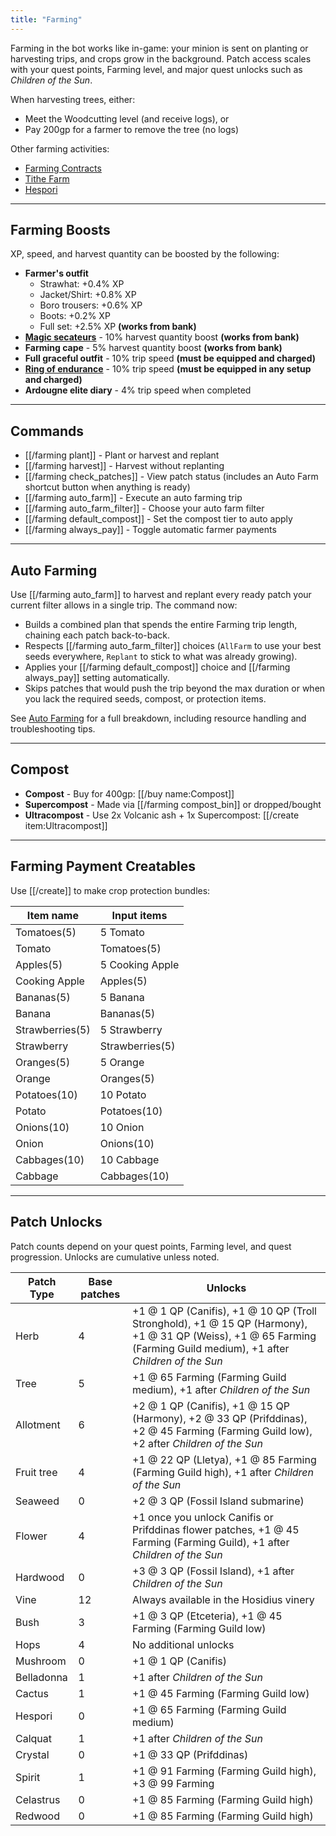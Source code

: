 ```yaml
---
title: "Farming"
---
```


Farming in the bot works like in-game: your minion is sent on planting or harvesting trips, and crops grow in the background. Patch access scales with your quest points, Farming level, and major quest unlocks such as *Children of the Sun*.

When harvesting trees, either:

- Meet the Woodcutting level (and receive logs), or
- Pay 200gp for a farmer to remove the tree (no logs)

Other farming activities:

- [Farming Contracts](farming-contracts.md)
- [Tithe Farm](tithe-farm.md)
- [Hespori](farmables.md#hespori)

---

## Farming Boosts

XP, speed, and harvest quantity can be boosted by the following:

- **Farmer's outfit**
  - Strawhat: +0.4% XP
  - Jacket/Shirt: +0.8% XP
  - Boro trousers: +0.6% XP
  - Boots: +0.2% XP
  - Full set: +2.5% XP **(works from bank)**
- **[Magic secateurs](../../Buyables/buyables.md#quest-items)** - 10% harvest quantity boost **(works from bank)**
- **Farming cape** - 5% harvest quantity boost **(works from bank)**
- **Full graceful outfit** - 10% trip speed **(must be equipped and charged)**
- **[Ring of endurance](../agility/hallowed-sepulchre.md#ring-of-endurance)** - 10% trip speed **(must be equipped in any setup and charged)**
- **Ardougne elite diary** - 4% trip speed when completed

---

## Commands

- [[/farming plant]] - Plant or harvest and replant
- [[/farming harvest]] - Harvest without replanting
- [[/farming check_patches]] - View patch status (includes an Auto Farm shortcut button when anything is ready)
- [[/farming auto_farm]] - Execute an auto farming trip
- [[/farming auto_farm_filter]] - Choose your auto farm filter
- [[/farming default_compost]] - Set the compost tier to auto apply
- [[/farming always_pay]] - Toggle automatic farmer payments

---

## Auto Farming

Use [[/farming auto_farm]] to harvest and replant every ready patch your current filter allows in a single trip. The command now:

- Builds a combined plan that spends the entire Farming trip length, chaining each patch back-to-back.
- Respects [[/farming auto_farm_filter]] choices (`AllFarm` to use your best seeds everywhere, `Replant` to stick to what was already growing).
- Applies your [[/farming default_compost]] choice and [[/farming always_pay]] setting automatically.
- Skips patches that would push the trip beyond the max duration or when you lack the required seeds, compost, or protection items.

See [Auto Farming](auto-farming.md) for a full breakdown, including resource handling and troubleshooting tips.

---

## Compost

- **Compost** - Buy for 400gp: [[/buy name:Compost]]
- **Supercompost** - Made via [[/farming compost_bin]] or dropped/bought
- **Ultracompost** - Use 2x Volcanic ash + 1x Supercompost: [[/create item:Ultracompost]]

---

## Farming Payment Creatables

Use [[/create]] to make crop protection bundles:

| **Item name**   | **Input items** |
| --------------- | --------------- |
| Tomatoes(5)     | 5 Tomato        |
| Tomato          | Tomatoes(5)     |
| Apples(5)       | 5 Cooking Apple |
| Cooking Apple   | Apples(5)       |
| Bananas(5)      | 5 Banana        |
| Banana          | Bananas(5)      |
| Strawberries(5) | 5 Strawberry    |
| Strawberry      | Strawberries(5) |
| Oranges(5)      | 5 Orange        |
| Orange          | Oranges(5)      |
| Potatoes(10)    | 10 Potato       |
| Potato          | Potatoes(10)    |
| Onions(10)      | 10 Onion        |
| Onion           | Onions(10)      |
| Cabbages(10)    | 10 Cabbage      |
| Cabbage         | Cabbages(10)    |

---

## Patch Unlocks

Patch counts depend on your quest points, Farming level, and quest progression. Unlocks are cumulative unless noted.

| Patch Type | Base patches | Unlocks |
| ---------- | ------------ | ------- |
| Herb | 4 | +1 @ 1 QP (Canifis), +1 @ 10 QP (Troll Stronghold), +1 @ 15 QP (Harmony), +1 @ 31 QP (Weiss), +1 @ 65 Farming (Farming Guild medium), +1 after *Children of the Sun* |
| Tree | 5 | +1 @ 65 Farming (Farming Guild medium), +1 after *Children of the Sun* |
| Allotment | 6 | +2 @ 1 QP (Canifis), +1 @ 15 QP (Harmony), +2 @ 33 QP (Prifddinas), +2 @ 45 Farming (Farming Guild low), +2 after *Children of the Sun* |
| Fruit tree | 4 | +1 @ 22 QP (Lletya), +1 @ 85 Farming (Farming Guild high), +1 after *Children of the Sun* |
| Seaweed | 0 | +2 @ 3 QP (Fossil Island submarine) |
| Flower | 4 | +1 once you unlock Canifis or Prifddinas flower patches, +1 @ 45 Farming (Farming Guild), +1 after *Children of the Sun* |
| Hardwood | 0 | +3 @ 3 QP (Fossil Island), +1 after *Children of the Sun* |
| Vine | 12 | Always available in the Hosidius vinery |
| Bush | 3 | +1 @ 3 QP (Etceteria), +1 @ 45 Farming (Farming Guild low) |
| Hops | 4 | No additional unlocks |
| Mushroom | 0 | +1 @ 1 QP (Canifis) |
| Belladonna | 1 | +1 after *Children of the Sun* |
| Cactus | 1 | +1 @ 45 Farming (Farming Guild low) |
| Hespori | 0 | +1 @ 65 Farming (Farming Guild medium) |
| Calquat | 1 | +1 after *Children of the Sun* |
| Crystal | 0 | +1 @ 33 QP (Prifddinas) |
| Spirit | 1 | +1 @ 91 Farming (Farming Guild high), +3 @ 99 Farming |
| Celastrus | 0 | +1 @ 85 Farming (Farming Guild high) |
| Redwood | 0 | +1 @ 85 Farming (Farming Guild high) |
